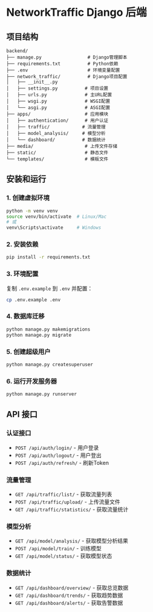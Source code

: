 # NetworkTraffic Django 后端

## 项目结构
```
backend/
├── manage.py                 # Django管理脚本
├── requirements.txt          # Python依赖
├── .env                      # 环境变量配置
├── network_traffic/          # Django项目配置
│   ├── __init__.py
│   ├── settings.py          # 项目设置
│   ├── urls.py              # 主URL配置
│   ├── wsgi.py              # WSGI配置
│   └── asgi.py              # ASGI配置
├── apps/                    # 应用模块
│   ├── authentication/      # 用户认证
│   ├── traffic/            # 流量管理
│   ├── model_analysis/     # 模型分析
│   └── dashboard/          # 数据统计
├── media/                   # 上传文件存储
├── static/                  # 静态文件
└── templates/               # 模板文件
```

## 安装和运行

### 1. 创建虚拟环境
```bash
python -m venv venv
source venv/bin/activate  # Linux/Mac
# 或
venv\Scripts\activate     # Windows
```

### 2. 安装依赖
```bash
pip install -r requirements.txt
```

### 3. 环境配置
复制 `.env.example` 到 `.env` 并配置：
```bash
cp .env.example .env
```

### 4. 数据库迁移
```bash
python manage.py makemigrations
python manage.py migrate
```

### 5. 创建超级用户
```bash
python manage.py createsuperuser
```

### 6. 运行开发服务器
```bash
python manage.py runserver
```

## API 接口

### 认证接口
- `POST /api/auth/login/` - 用户登录
- `POST /api/auth/logout/` - 用户登出
- `POST /api/auth/refresh/` - 刷新Token

### 流量管理
- `GET /api/traffic/list/` - 获取流量列表
- `POST /api/traffic/upload/` - 上传流量文件
- `GET /api/traffic/statistics/` - 获取流量统计

### 模型分析
- `GET /api/model/analysis/` - 获取模型分析结果
- `POST /api/model/train/` - 训练模型
- `GET /api/model/status/` - 获取模型状态

### 数据统计
- `GET /api/dashboard/overview/` - 获取总览数据
- `GET /api/dashboard/trends/` - 获取趋势数据
- `GET /api/dashboard/alerts/` - 获取告警数据 